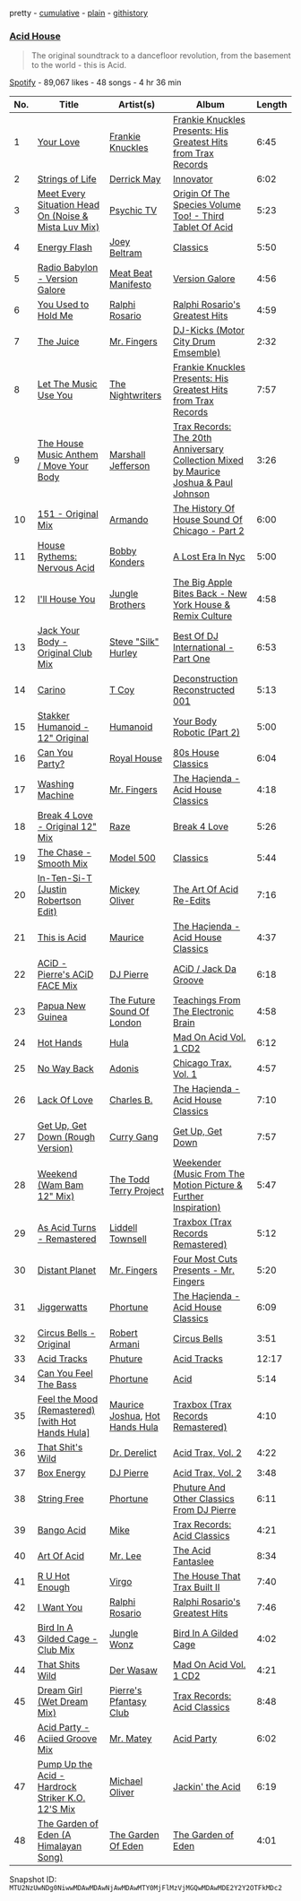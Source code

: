 pretty - [cumulative](/playlists/cumulative/37i9dQZF1DXbwcS5W73XRr.md) - [plain](/playlists/plain/37i9dQZF1DXbwcS5W73XRr) - [githistory](https://github.githistory.xyz/mackorone/spotify-playlist-archive/blob/main/playlists/plain/37i9dQZF1DXbwcS5W73XRr)

### [Acid House](https://open.spotify.com/playlist/37i9dQZF1DXbwcS5W73XRr)

> The original soundtrack to a dancefloor revolution, from the basement to the world \- this is Acid.

[Spotify](https://open.spotify.com/user/spotify) - 89,067 likes - 48 songs - 4 hr 36 min

| No. | Title | Artist(s) | Album | Length |
|---|---|---|---|---|
| 1 | [Your Love](https://open.spotify.com/track/0IEtL7nw7nfcMrmVBOPoxY) | [Frankie Knuckles](https://open.spotify.com/artist/63yl9nDNrHpiAYGlNJxxjc) | [Frankie Knuckles Presents: His Greatest Hits from Trax Records](https://open.spotify.com/album/4d5YuKmY2IwltrdzNVCZyD) | 6:45 |
| 2 | [Strings of Life](https://open.spotify.com/track/6RSmWJzW67qDXRyjs8wRob) | [Derrick May](https://open.spotify.com/artist/0v6N0xV7AfHHKVcgUOjC51) | [Innovator](https://open.spotify.com/album/4QBNHSOgUn4bsT1eXSJorD) | 6:02 |
| 3 | [Meet Every Situation Head On \(Noise & Mista Luv Mix\)](https://open.spotify.com/track/040feKzAD1CyH8asrYDfDp) | [Psychic TV](https://open.spotify.com/artist/3oi0s3WIuxBU5oh87n7za2) | [Origin Of The Species Volume Too! \- Third Tablet Of Acid](https://open.spotify.com/album/0ievrQGwcBv6T0K4ByZFb7) | 5:23 |
| 4 | [Energy Flash](https://open.spotify.com/track/00DgpLEbEGEZT2qimby2a7) | [Joey Beltram](https://open.spotify.com/artist/4OW0w5K2UNaWtbpRqzWqI0) | [Classics](https://open.spotify.com/album/13jniS0G1VsgWaie8d6jKN) | 5:50 |
| 5 | [Radio Babylon \- Version Galore](https://open.spotify.com/track/0xjxXC9tnntiSibd4xFlCq) | [Meat Beat Manifesto](https://open.spotify.com/artist/3AO9jmM1JTooPNcu9tTyZx) | [Version Galore](https://open.spotify.com/album/3LaTYECoQfSJuqqHRXXNcr) | 4:56 |
| 6 | [You Used to Hold Me](https://open.spotify.com/track/3hVnJ8rRSVa1tfgaYswfYn) | [Ralphi Rosario](https://open.spotify.com/artist/0c5584rnmlOvkMpJtpBLTh) | [Ralphi Rosario's Greatest Hits](https://open.spotify.com/album/1X1NgiMTByMIIZkjvoAtXh) | 4:59 |
| 7 | [The Juice](https://open.spotify.com/track/74TZSreTt6eXdCE8EJhpN1) | [Mr\. Fingers](https://open.spotify.com/artist/0dRiUTGvNV17AMIULRYsvn) | [DJ\-Kicks \(Motor City Drum Emsemble\)](https://open.spotify.com/album/62K6JylULgZWs9fnqlurpM) | 2:32 |
| 8 | [Let The Music Use You](https://open.spotify.com/track/0vpXry3pru4sIm7VraagKY) | [The Nightwriters](https://open.spotify.com/artist/06SAdf9QB0xFf5BicN99SV) | [Frankie Knuckles Presents: His Greatest Hits from Trax Records](https://open.spotify.com/album/4d5YuKmY2IwltrdzNVCZyD) | 7:57 |
| 9 | [The House Music Anthem / Move Your Body](https://open.spotify.com/track/4ECiSO5OmUy41ifKknjsf4) | [Marshall Jefferson](https://open.spotify.com/artist/2Di8r9df6xjyj6CVOqbGVz) | [Trax Records: The 20th Anniversary Collection Mixed by Maurice Joshua & Paul Johnson](https://open.spotify.com/album/36k9wYTYtNHdZOnu65jtj6) | 3:26 |
| 10 | [151 \- Original Mix](https://open.spotify.com/track/1KhD7czAxuNn0orSVwNnhd) | [Armando](https://open.spotify.com/artist/6JuRhSfY164psE7nZIXw53) | [The History Of House Sound Of Chicago \- Part 2](https://open.spotify.com/album/64El0kofsV6FGEs17h7wRr) | 6:00 |
| 11 | [House Rythems: Nervous Acid](https://open.spotify.com/track/1IngMSXsZ4rCTFm8L18F3U) | [Bobby Konders](https://open.spotify.com/artist/1AEHGLRSBHwSr4VmU7IOXj) | [A Lost Era In Nyc](https://open.spotify.com/album/7aR0QhgWSvGmi0KpFpLhup) | 5:00 |
| 12 | [I'll House You](https://open.spotify.com/track/2IOIuMlbkvA3lBYMQV73fZ) | [Jungle Brothers](https://open.spotify.com/artist/2iclO3rlyF0YVNE46ctYRj) | [The Big Apple Bites Back \- New York House & Remix Culture](https://open.spotify.com/album/1BD2W3RVzcCjnJ6a5AVfZm) | 4:58 |
| 13 | [Jack Your Body \- Original Club Mix](https://open.spotify.com/track/0qD3sHqLrmKDcRX3MKvsFX) | [Steve "Silk" Hurley](https://open.spotify.com/artist/2TzZ6XTFG1p1PAfhl0crDP) | [Best Of DJ International \- Part One](https://open.spotify.com/album/5Pu8tU3qumOLfYcS50TBmn) | 6:53 |
| 14 | [Carino](https://open.spotify.com/track/6yeq9TXrOcczL1ryPHkbFF) | [T Coy](https://open.spotify.com/artist/5GhM94hOJlFALbn1Ta4Py6) | [Deconstruction Reconstructed 001](https://open.spotify.com/album/41qB3TlEKssRZE9tb56ZAF) | 5:13 |
| 15 | [Stakker Humanoid \- 12" Original](https://open.spotify.com/track/5Oe5EZOuQvbxT05KQzb3RS) | [Humanoid](https://open.spotify.com/artist/4wC3UWodo9z17rNtV1Lka1) | [Your Body Robotic \(Part 2\)](https://open.spotify.com/album/0kdd4Tj2EI5HCAJu6x43HZ) | 5:00 |
| 16 | [Can You Party?](https://open.spotify.com/track/2GH8f03eJJeXPkATwrbvA8) | [Royal House](https://open.spotify.com/artist/0daYmCWEivMhG9FsmwgyFL) | [80s House Classics](https://open.spotify.com/album/10yei2eL0tlBVJokSZ4s5p) | 6:04 |
| 17 | [Washing Machine](https://open.spotify.com/track/3p25Zh4Nt1pyvX8h2oCD9H) | [Mr\. Fingers](https://open.spotify.com/artist/0dRiUTGvNV17AMIULRYsvn) | [The Haçienda \- Acid House Classics](https://open.spotify.com/album/7lwBCmb2LjThWjPAasAyoW) | 4:18 |
| 18 | [Break 4 Love \- Original 12" Mix](https://open.spotify.com/track/5dUSAtt7MeYAVicCgoDzZJ) | [Raze](https://open.spotify.com/artist/0zXA9oFK84ha3Y4CyF9VWI) | [Break 4 Love](https://open.spotify.com/album/2qZClZyfyxvwjA7CZHWgcI) | 5:26 |
| 19 | [The Chase \- Smooth Mix](https://open.spotify.com/track/22y0cI6LXzdyCmnqM3LbnH) | [Model 500](https://open.spotify.com/artist/2Djz8cbEv5rtrYrJYdzQ20) | [Classics](https://open.spotify.com/album/6ZQOdwg9RQ3yFSlUYLvLA3) | 5:44 |
| 20 | [In\-Ten\-Si\-T \(Justin Robertson Edit\)](https://open.spotify.com/track/7MZpzMpifYZ8JjHegxEvZT) | [Mickey Oliver](https://open.spotify.com/artist/38Z7qUi0hKwX35bT7AW7dE) | [The Art Of Acid Re\-Edits](https://open.spotify.com/album/29yqMCQDnePeZrNksbQb3c) | 7:16 |
| 21 | [This is Acid](https://open.spotify.com/track/23HpSrqrULF8mF1WKdZRyl) | [Maurice](https://open.spotify.com/artist/6ji89XTJxUyNUkRXnZuFSZ) | [The Haçienda \- Acid House Classics](https://open.spotify.com/album/7lwBCmb2LjThWjPAasAyoW) | 4:37 |
| 22 | [ACiD \- Pierre's ACiD FACE Mix](https://open.spotify.com/track/1yVY0hp0VfezKlb1EnK33m) | [DJ Pierre](https://open.spotify.com/artist/58nnSR1lwvcuklbb3Uc6TU) | [ACiD / Jack Da Groove](https://open.spotify.com/album/3Syew1H1p0a90YkosTcDvS) | 6:18 |
| 23 | [Papua New Guinea](https://open.spotify.com/track/5mYhHLEHo1WFLUKaFYZsrX) | [The Future Sound Of London](https://open.spotify.com/artist/2qhmNI4ZHPpeDutdg473Z3) | [Teachings From The Electronic Brain](https://open.spotify.com/album/6BhdIAacUbQUZB6M8lKsD4) | 4:58 |
| 24 | [Hot Hands](https://open.spotify.com/track/3iMCVmBE4SLDFuZm4qCDoe) | [Hula](https://open.spotify.com/artist/2vjqIh27GaevR96cT0h9f0) | [Mad On Acid Vol\. 1 CD2](https://open.spotify.com/album/7u1t3m5nMwr27S5D7LUwsy) | 6:12 |
| 25 | [No Way Back](https://open.spotify.com/track/3ksxb4VxiH4cMdyXnxRc4x) | [Adonis](https://open.spotify.com/artist/5ce2qxZgDutrfzBTF1w7ZX) | [Chicago Trax, Vol\. 1](https://open.spotify.com/album/3KIQKeVL3rvjzBt3ZbUHP1) | 4:57 |
| 26 | [Lack Of Love](https://open.spotify.com/track/21gvRGGQ81d7zijU6QlLZX) | [Charles B.](https://open.spotify.com/artist/4X1STxfD2HlEZOCqkp3Wla) | [The Haçienda \- Acid House Classics](https://open.spotify.com/album/7lwBCmb2LjThWjPAasAyoW) | 7:10 |
| 27 | [Get Up, Get Down \(Rough Version\)](https://open.spotify.com/track/4rB2RqyF2JZ1R7wC4wB9FB) | [Curry Gang](https://open.spotify.com/artist/1Ouqd8jtl8sYJ8yOdiFLlk) | [Get Up, Get Down](https://open.spotify.com/album/160s39UNdPOh8u1Jg4pZoC) | 7:57 |
| 28 | [Weekend \(Wam Bam 12" Mix\)](https://open.spotify.com/track/0KZWKfZ22SUr9QVLZK2LEg) | [The Todd Terry Project](https://open.spotify.com/artist/1mjzdV49eU7CuhdWnJOWBd) | [Weekender \(Music From The Motion Picture & Further Inspiration\)](https://open.spotify.com/album/5wfCtpuibRW2GNWIr2hk7O) | 5:47 |
| 29 | [As Acid Turns \- Remastered](https://open.spotify.com/track/6ifUZhFHTdlbfMbnZHMr4R) | [Liddell Townsell](https://open.spotify.com/artist/0xOcbgGtO2dW15jRS1sTWo) | [Traxbox \(Trax Records Remastered\)](https://open.spotify.com/album/0W9YJK5QTGJdGLwybMJh3w) | 5:12 |
| 30 | [Distant Planet](https://open.spotify.com/track/7tXx01zHIkh0MKb4EZcquy) | [Mr\. Fingers](https://open.spotify.com/artist/0dRiUTGvNV17AMIULRYsvn) | [Four Most Cuts Presents \- Mr\. Fingers](https://open.spotify.com/album/0cWsPRLyYxRpm3m8Xlle4J) | 5:20 |
| 31 | [Jiggerwatts](https://open.spotify.com/track/35qEbPhtPsijSpbDVqtci4) | [Phortune](https://open.spotify.com/artist/3SKiqrQqIsYjfR8KpY5WW3) | [The Haçienda \- Acid House Classics](https://open.spotify.com/album/7lwBCmb2LjThWjPAasAyoW) | 6:09 |
| 32 | [Circus Bells \- Original](https://open.spotify.com/track/5Y6M2SWKrHeI2zptDMD7Cc) | [Robert Armani](https://open.spotify.com/artist/3sHkYrW1ZXf3juwNvnxQO6) | [Circus Bells](https://open.spotify.com/album/6qfg5Fqz0tYqSFgq2ZLymZ) | 3:51 |
| 33 | [Acid Tracks](https://open.spotify.com/track/05kXJj11PCg7aIWvQxp683) | [Phuture](https://open.spotify.com/artist/4y7BsfdIKQ7Of5SskHej70) | [Acid Tracks](https://open.spotify.com/album/2ytfCSG1WHfz2LP2rGjQ1x) | 12:17 |
| 34 | [Can You Feel The Bass](https://open.spotify.com/track/19udU6Fps14qvmuvPvwaeW) | [Phortune](https://open.spotify.com/artist/3SKiqrQqIsYjfR8KpY5WW3) | [Acid](https://open.spotify.com/album/4tPLyXfQMxTGakb6qmPCQL) | 5:14 |
| 35 | [Feel the Mood \(Remastered\) \[with Hot Hands Hula\]](https://open.spotify.com/track/42BJlSs5Uj10MHzTaFarx4) | [Maurice Joshua](https://open.spotify.com/artist/19T6vS2Umo5usI9wOVnKMd), [Hot Hands Hula](https://open.spotify.com/artist/43hYD3sNCTNkLowMSBZidQ) | [Traxbox \(Trax Records Remastered\)](https://open.spotify.com/album/0W9YJK5QTGJdGLwybMJh3w) | 4:10 |
| 36 | [That Shit's Wild](https://open.spotify.com/track/6MOG2ZNDvNlDgyhFUTLkFL) | [Dr\. Derelict](https://open.spotify.com/artist/2Za6MJDy9CzxcP1NAQiJH9) | [Acid Trax, Vol\. 2](https://open.spotify.com/album/2aFMnyMBJvJLBzzvQpGnte) | 4:22 |
| 37 | [Box Energy](https://open.spotify.com/track/1rcF7Pbe9uDmrwa4Sbdns2) | [DJ Pierre](https://open.spotify.com/artist/58nnSR1lwvcuklbb3Uc6TU) | [Acid Trax, Vol\. 2](https://open.spotify.com/album/2aFMnyMBJvJLBzzvQpGnte) | 3:48 |
| 38 | [String Free](https://open.spotify.com/track/0it8q7IFs7B4hZbYARK9PG) | [Phortune](https://open.spotify.com/artist/3xbPNYVPPquHiGYLySM6bj) | [Phuture And Other Classics From DJ Pierre](https://open.spotify.com/album/48utdF1Edpn7ALtSVGIRu8) | 6:11 |
| 39 | [Bango Acid](https://open.spotify.com/track/6xInVVhRj1jTWtWUs0UW2z) | [Mike](https://open.spotify.com/artist/440CnoykSB1CSrJcHRczqV) | [Trax Records: Acid Classics](https://open.spotify.com/album/6s3RtH9fxAKATbB3yMKxX6) | 4:21 |
| 40 | [Art Of Acid](https://open.spotify.com/track/11TtU6MrBsNAWb19KsGwTx) | [Mr\. Lee](https://open.spotify.com/artist/7GXl7JNlpliaLZhSVRLQKu) | [The Acid Fantaslee](https://open.spotify.com/album/5ZYA22qkb6WNDznZW8tgHc) | 8:34 |
| 41 | [R U Hot Enough](https://open.spotify.com/track/5utwAiCblRWtJ0iFgf6enr) | [Virgo](https://open.spotify.com/artist/2ByXYkrbs6o7fQGrn17gZt) | [The House That Trax Built II](https://open.spotify.com/album/2B71OJE2Y3cqyFWxPwFSLP) | 7:40 |
| 42 | [I Want You](https://open.spotify.com/track/1hONFIdBCTdn9DTiEbRTkI) | [Ralphi Rosario](https://open.spotify.com/artist/0c5584rnmlOvkMpJtpBLTh) | [Ralphi Rosario's Greatest Hits](https://open.spotify.com/album/1X1NgiMTByMIIZkjvoAtXh) | 7:46 |
| 43 | [Bird In A Gilded Cage \- Club Mix](https://open.spotify.com/track/6QuVfksltTimNu3PettgVe) | [Jungle Wonz](https://open.spotify.com/artist/4ny8n9yM1Eko9j7oe8ZFXS) | [Bird In A Gilded Cage](https://open.spotify.com/album/2hBzwl7uEhsIIJHZwf8RGN) | 4:02 |
| 44 | [That Shits Wild](https://open.spotify.com/track/4R5XpoWJvtUkS33E1lFiSJ) | [Der Wasaw](https://open.spotify.com/artist/0yEuNoHAneHqj7EugxxthL) | [Mad On Acid Vol\. 1 CD2](https://open.spotify.com/album/7u1t3m5nMwr27S5D7LUwsy) | 4:21 |
| 45 | [Dream Girl \(Wet Dream Mix\)](https://open.spotify.com/track/1yeotiZcER2QYJg6kkkAYl) | [Pierre's Pfantasy Club](https://open.spotify.com/artist/40BpVERJ6kAjii1gogXcEk) | [Trax Records: Acid Classics](https://open.spotify.com/album/6s3RtH9fxAKATbB3yMKxX6) | 8:48 |
| 46 | [Acid Party \- Aciied Groove Mix](https://open.spotify.com/track/7DTiUdHw6qpBnHsfJaET2D) | [Mr\. Matey](https://open.spotify.com/artist/6hRl74574bLVOIXqxMV39j) | [Acid Party](https://open.spotify.com/album/0TI0cnrDRe10x0kX0oWQN4) | 6:02 |
| 47 | [Pump Up the Acid \- Hardrock Striker K.O\. 12'S Mix](https://open.spotify.com/track/5Nk6yokDV2LbWOoZdv1Oks) | [Michael Oliver](https://open.spotify.com/artist/7r11QZJAzMlhmSvRae4R3P) | [Jackin' the Acid](https://open.spotify.com/album/73G2j2LnFxvszt5FeNs9kb) | 6:19 |
| 48 | [The Garden of Eden \(A Himalayan Song\)](https://open.spotify.com/track/4I51NjXIhLPfFVzn4SgYGj) | [The Garden Of Eden](https://open.spotify.com/artist/3BTGILbxq4Bjb5qwkIr3af) | [The Garden of Eden](https://open.spotify.com/album/3B4JK1Sy22RFDQfOZJbBEk) | 4:01 |

Snapshot ID: `MTU2NzUwNDg0NiwwMDAwMDAwNjAwMDAwMTY0MjFlMzVjMGQwMDAwMDE2Y2Y2OTFkMDc2`
